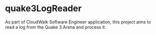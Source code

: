 # quake3LogReader
As part of CloudWalk Software Engineer application, this project aims to read a log from the Quake 3 Arena and process it.
